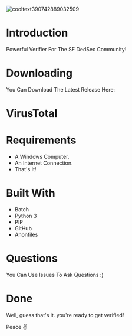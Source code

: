 ![cooltext390742889032509](https://user-images.githubusercontent.com/87514643/129218919-c66851cb-afd9-4961-8764-e7b944396fbc.png)
# Introduction
Powerful Verifier For The SF DedSec Community!

# Downloading
You Can Download The Latest Release Here:

# VirusTotal

# Requirements

- A Windows Computer.
- An Internet Connection.
- That's It!

# Built With

- Batch
- Python 3
- PIP
- GitHub
- Anonfiles

# Questions
You Can Use Issues To Ask Questions :)

# Done
Well, guess that's it. you're ready to get verified!

Peace ✌
